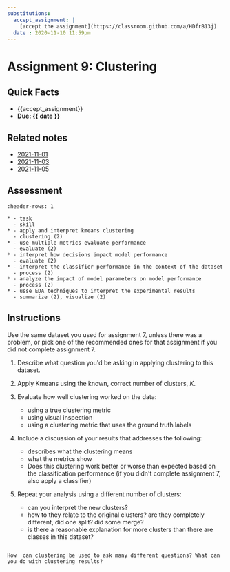 ```yaml
---
substitutions:
  accept_assignment: |
    [accept the assignment](https://classroom.github.com/a/HDfrB13j)
  date : 2020-11-10 11:59pm
---
```


# Assignment 9: Clustering

## Quick Facts
- {{accept_assignment}}
- __Due: {{ date }}__

## Related notes

- [2021-11-01](../notes/2021-11-01)
- [2021-11-03](../notes/2021-11-03)
- [2021-11-05]()

## Assessment

```{list-table}
:header-rows: 1

* - task
  - skill
* - apply and interpret kmeans clustering
  - clustering (2)
* - use multiple metrics evaluate performance
  - evaluate (2)
* - interpret how decisions impact model performance
  - evaluate (2)
* - interpret the classifier performance in the context of the dataset
  - process (2)
* - analyze the impact of model parameters on model performance
  - process (2)
* - usse EDA techniques to interpret the experimental results
  - summarize (2), visualize (2)
```

## Instructions

Use the same dataset you used for assignment 7, unless there was a problem, or pick one of the recommended ones for that assignment if you did not complete assignment 7.

1. Describe what question you'd be asking in applying clustering to this dataset.
1. Apply Kmeans using the known, correct
number of clusters, $K$.
1.  Evaluate how well clustering worked on the data:

    - using a true clustering metric
    - using visual inspection
    - using a clustering metric that uses the ground truth labels
1. Include a discussion of your results that addresses the following:

    - describes what the clustering means
    - what the metrics show
    - Does this clustering work better or worse than expected based on the classification performance (if you didn't complete assignment 7, also apply a classifier)
1. Repeat your analysis using a different number of clusters:

    - can you interpret the new clusters?
    - how to they relate to the original clusters? are they completely different, did one split? did some merge?
    - is there a reasonable explanation for more clusters than there are classes in this dataset?


```{admonition} Think Ahead

How  can clustering be used to ask many different questions? What can you do with clustering results?
```
